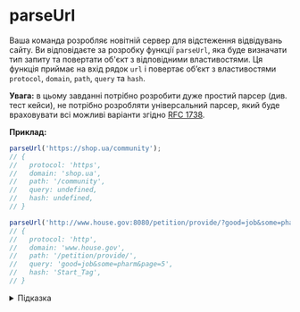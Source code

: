# parseUrl

Ваша команда розробляє новітній сервер для відстеження відвідувань сайту. Ви відповідаєте за розробку функції `parseUrl`, яка буде визначати тип запиту та повертати об'єкт з відповідними властивостями. Ця функція приймає на вхід рядок `url` і повертає обʼєкт з властивостями `protocol`, `domain`, `path`, `query` та `hash`.

**Увага:** в цьому завданні потрібно розробити дуже простий парсер (див. тест кейси), не потрібно розробляти універсальний парсер, який буде враховувати всі можливі варіанти згідно [RFC 1738](https://datatracker.ietf.org/doc/html/rfc1738).

**Приклад:**

```js
parseUrl('https://shop.ua/community');
// {
//   protocol: 'https',
//   domain: 'shop.ua',
//   path: '/community',
//   query: undefined,
//   hash: undefined,
// }

parseUrl('http://www.house.gov:8080/petition/provide/?good=job&some=pharm&page=5#Start_Tag');
// {
//   protocol: 'http',
//   domain: 'www.house.gov',
//   path: '/petition/provide/',
//   query: 'good=job&some=pharm&page=5',
//   hash: 'Start_Tag',
// }
```

<details>
  <summary>Підказка</summary>

___

  Для тестування свого виразу зручно користуватись [regex101](https://regex101.com/).

  1. [MDN: Regular expressions](https://developer.mozilla.org/en-US/docs/Web/JavaScript/Guide/Regular_Expressions)
  1. [String.prototype.match](https://developer.mozilla.org/en-US/docs/Web/JavaScript/Reference/Global_Objects/String/match)

</details>
